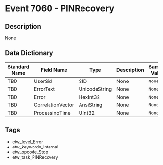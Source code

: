 # Event 7060 - PINRecovery

## Description
None

## Data Dictionary
|Standard Name|Field Name|Type|Description|Sample Value|
|---|---|---|---|---|
|TBD|UserSid|SID|None|`None`|
|TBD|ErrorText|UnicodeString|None|`None`|
|TBD|Error|HexInt32|None|`None`|
|TBD|CorrelationVector|AnsiString|None|`None`|
|TBD|ProcessingTime|UInt32|None|`None`|

## Tags
* etw_level_Error
* etw_keywords_Internal
* etw_opcode_Stop
* etw_task_PINRecovery